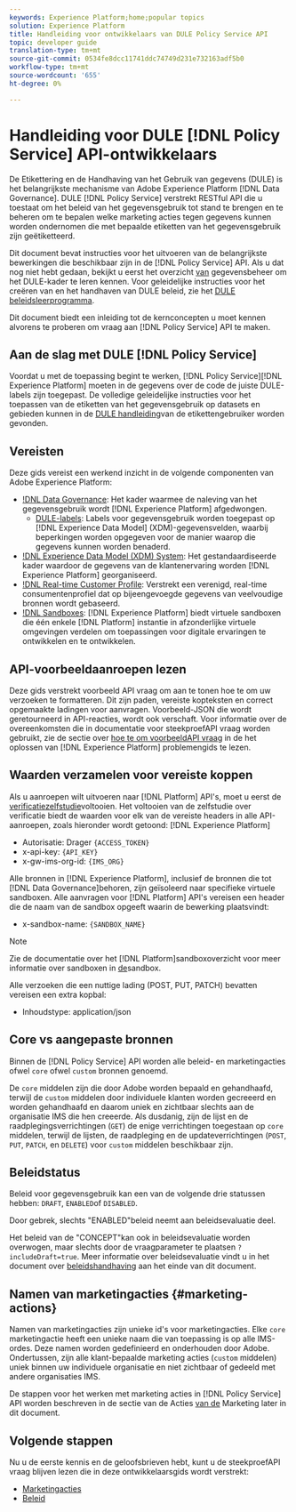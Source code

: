 ```yaml
---
keywords: Experience Platform;home;popular topics
solution: Experience Platform
title: Handleiding voor ontwikkelaars van DULE Policy Service API
topic: developer guide
translation-type: tm+mt
source-git-commit: 0534fe8dcc11741ddc74749d231e732163adf5b0
workflow-type: tm+mt
source-wordcount: '655'
ht-degree: 0%

---
```



# Handleiding voor DULE [!DNL Policy Service] API-ontwikkelaars

De Etikettering en de Handhaving van het Gebruik van gegevens (DULE) is het belangrijkste mechanisme van Adobe Experience Platform [!DNL Data Governance]. DULE [!DNL Policy Service] verstrekt RESTful API die u toestaat om het beleid van het gegevensgebruik tot stand te brengen en te beheren om te bepalen welke marketing acties tegen gegevens kunnen worden ondernomen die met bepaalde etiketten van het gegevensgebruik zijn geëtiketteerd.

Dit document bevat instructies voor het uitvoeren van de belangrijkste bewerkingen die beschikbaar zijn in de [!DNL Policy Service] API. Als u dat nog niet hebt gedaan, bekijkt u eerst het overzicht [van](../home.md) gegevensbeheer om het DULE-kader te leren kennen. Voor geleidelijke instructies voor het creëren van en het handhaven van DULE beleid, zie het [DULE beleidsleerprogramma](../policies/create.md).

Dit document biedt een inleiding tot de kernconcepten u moet kennen alvorens te proberen om vraag aan [!DNL Policy Service] API te maken.

## Aan de slag met DULE [!DNL Policy Service]

Voordat u met de toepassing begint te werken, [!DNL Policy Service][!DNL Experience Platform] moeten in de gegevens over de code de juiste DULE-labels zijn toegepast. De volledige geleidelijke instructies voor het toepassen van de etiketten van het gegevensgebruik op datasets en gebieden kunnen in de [DULE handleiding](../labels/user-guide.md)van de etikettengebruiker worden gevonden.

## Vereisten

Deze gids vereist een werkend inzicht in de volgende componenten van Adobe Experience Platform:

* [!DNL Data Governance](../home.md): Het kader waarmee de naleving van het gegevensgebruik wordt [!DNL Experience Platform] afgedwongen.
   * [DULE-labels](../labels/overview.md): Labels voor gegevensgebruik worden toegepast op [!DNL Experience Data Model] (XDM)-gegevensvelden, waarbij beperkingen worden opgegeven voor de manier waarop die gegevens kunnen worden benaderd.
* [!DNL Experience Data Model (XDM) System](../../xdm/home.md): Het gestandaardiseerde kader waardoor de gegevens van de klantenervaring worden [!DNL Experience Platform] georganiseerd.
* [!DNL Real-time Customer Profile](../../profile/home.md): Verstrekt een verenigd, real-time consumentenprofiel dat op bijeengevoegde gegevens van veelvoudige bronnen wordt gebaseerd.
* [!DNL Sandboxes](../../sandboxes/home.md): [!DNL Experience Platform] biedt virtuele sandboxen die één enkele [!DNL Platform] instantie in afzonderlijke virtuele omgevingen verdelen om toepassingen voor digitale ervaringen te ontwikkelen en te ontwikkelen.

## API-voorbeeldaanroepen lezen

Deze gids verstrekt voorbeeld API vraag om aan te tonen hoe te om uw verzoeken te formatteren. Dit zijn paden, vereiste kopteksten en correct opgemaakte ladingen voor aanvragen. Voorbeeld-JSON die wordt geretourneerd in API-reacties, wordt ook verschaft. Voor informatie over de overeenkomsten die in documentatie voor steekproefAPI vraag worden gebruikt, zie de sectie over [hoe te om voorbeeldAPI vraag](../../landing/troubleshooting.md#how-do-i-format-an-api-request) in de het oplossen van [!DNL Experience Platform] problemengids te lezen.

## Waarden verzamelen voor vereiste koppen

Als u aanroepen wilt uitvoeren naar [!DNL Platform] API&#39;s, moet u eerst de [verificatiezelfstudie](../../tutorials/authentication.md)voltooien. Het voltooien van de zelfstudie over verificatie biedt de waarden voor elk van de vereiste headers in alle API-aanroepen, zoals hieronder wordt getoond: [!DNL Experience Platform]

* Autorisatie: Drager `{ACCESS_TOKEN}`
* x-api-key: `{API_KEY}`
* x-gw-ims-org-id: `{IMS_ORG}`

Alle bronnen in [!DNL Experience Platform], inclusief de bronnen die tot [!DNL Data Governance]behoren, zijn geïsoleerd naar specifieke virtuele sandboxen. Alle aanvragen voor [!DNL Platform] API&#39;s vereisen een header die de naam van de sandbox opgeeft waarin de bewerking plaatsvindt:

* x-sandbox-name: `{SANDBOX_NAME}`

>[!NOTE]
>
>Zie de documentatie over het [!DNL Platform]sandboxoverzicht voor meer informatie over sandboxen in [de](../../sandboxes/home.md)sandbox.

Alle verzoeken die een nuttige lading (POST, PUT, PATCH) bevatten vereisen een extra kopbal:

* Inhoudstype: application/json

## Core vs aangepaste bronnen

Binnen de [!DNL Policy Service] API worden alle beleid- en marketingacties ofwel `core` ofwel `custom` bronnen genoemd.

De `core` middelen zijn die door Adobe worden bepaald en gehandhaafd, terwijl de `custom` middelen door individuele klanten worden gecreeerd en worden gehandhaafd en daarom uniek en zichtbaar slechts aan de organisatie IMS die hen creeerde. Als dusdanig, zijn de lijst en de raadplegingsverrichtingen (`GET`) de enige verrichtingen toegestaan op `core` middelen, terwijl de lijsten, de raadpleging en de updateverrichtingen (`POST`, `PUT`, `PATCH`, en `DELETE`) voor `custom` middelen beschikbaar zijn.

## Beleidstatus

Beleid voor gegevensgebruik kan een van de volgende drie statussen hebben: `DRAFT`, `ENABLED`of `DISABLED`.

Door gebrek, slechts &quot;ENABLED&quot;beleid neemt aan beleidsevaluatie deel.

Het beleid van de &quot;CONCEPT&quot;kan ook in beleidsevaluatie worden overwogen, maar slechts door de vraagparameter te plaatsen `?includeDraft=true`. Meer informatie over beleidsevaluatie vindt u in het document over [beleidshandhaving](../enforcement/overview.md) aan het einde van dit document.

## Namen van marketingacties {#marketing-actions}

Namen van marketingacties zijn unieke id&#39;s voor marketingacties. Elke `core` marketingactie heeft een unieke naam die van toepassing is op alle IMS-ordes. Deze namen worden gedefinieerd en onderhouden door Adobe. Ondertussen, zijn alle klant-bepaalde marketing acties (`custom` middelen) uniek binnen uw individuele organisatie en niet zichtbaar of gedeeld met andere organisaties IMS.

De stappen voor het werken met marketing acties in [!DNL Policy Service] API worden beschreven in de sectie van de Acties [van de](#marketing-actions) Marketing later in dit document.

## Volgende stappen

Nu u de eerste kennis en de geloofsbrieven hebt, kunt u de steekproefAPI vraag blijven lezen die in deze ontwikkelaarsgids wordt verstrekt:

* [Marketingacties](marketing-actions.md)
* [Beleid](policies.md)